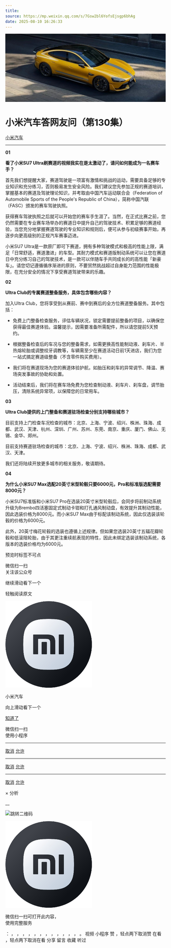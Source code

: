 ```yaml
---
title: 
source: https://mp.weixin.qq.com/s/7Gsw2bl6YofsEjsgp6bhAg
date: 2025-08-10 16:26:33
---
```


![cover_image](images/img_617fbb93.jpg)


#  小米汽车答网友问（第130集）


[ 小米汽车 ](<javascript:void\(0\);>)

______

  

****01 ‍****

**看了小米SU7 Ultra刷赛道的视频我实在是太激动了，请问如何能成为一名赛车手？**

首先我们想提醒大家，赛道驾驶是一项富有激情和挑战的运动，需要具备足够的专业知识和充分练习，否则极易发生安全风险。我们建议您先参加正规的赛道培训，掌握基本的赛道及驾驶理论知识，并考取由中国汽车运动联合会（Federation of Automobile Sports of the People's Republic of China），简称中国汽联（FASC）颁发的赛车驾驶执照。

获得赛车驾驶执照之后就可以开始您的赛车手生涯了。当然，在正式比赛之前，您仍然需要在专业赛车场举办的赛道日中提升自己的驾驶技术、积累足够的赛道经验，当您充分地掌握赛道驾驶的专业知识和规则后，便可从参与初级赛事开始，再逐步向更高级别的正规汽车赛事迈进。

小米SU7 Ultra是一款原厂即可下赛道，拥有多种驾驶模式和极高的性能上限，满足「日常舒适，赛道激进」的车型。其耐力模式和赛道版制动系统可以让您在赛道日中充分练习自己的驾驶技术，是一款可以伴随车手共同成长的的高性能「新豪车」。请您切记遵循循序渐进的原则，不要贸然挑战超过自身能力范围的性能极限，在充分安全的情况下享受赛道驾驶带来的乐趣。

  

**02**

**Ultra Club的专属赛道整备服务，具体包含哪些内容？**

加入Ultra Club，您将享受到从赛前、赛中到赛后的全方位赛道整备服务。其中包括：

  * 免费上门整备检查服务，评估车辆状况，锁定需要提前整备的项目，以确保您获得最佳赛道体验。温馨提示，因需要准备所需配件，所以请您提前5天预约。

  * 根据整备检查后的车况与您的整备需求，如需更换高性能制动液、刹车片、半热熔轮胎或调整绞牙调教等，车辆需至少在赛道活动日前1天进店，我们为您一站式搞定赛道级整备（不含零件购买费用）。

  * 我们将在赛道现场为您的赛道体验护航，如胎压和刹车的异常调节、降温、赛场突发事故的协助和处置。

  * 活动结束后，我们将在赛车场免费为您检查制动液、刹车片、刹车盘，调节胎压，清除系统异常项，以保障您的日常用车。

**03**

**Ultra Club提供的上门整备和赛道驻场检查分别支持哪些城市？**

目前支持上门检查车况检查的城市：北京、上海、宁波、绍兴、株洲、珠海、成都、武汉、天津、杭州、深圳、广州、苏州、东莞、南京、重庆、厦门、佛山、无锡、金华、郑州。

目前支持赛道驻场检查的城市：北京、上海、宁波、绍兴、株洲、珠海、成都、武汉、天津。

我们还将陆续开放更多城市的相关服务，敬请期待。

  

****04****

**为什么小米SU7 Max选配20英寸米型轮毂只要6000元，Pro和标准版选配需要8000元？**

小米SU7标准版和小米SU7 Pro在选装20英寸米型轮毂后，会同步将前制动系统升级为Brembo四活塞固定式制动卡钳和打孔通风制动盘，有效提升其制动性能，因此选装价格为8000元。而小米SU7 Max由于标配该制动系统，因此仅选装该轮毂的价格为6000元。

此外，20英寸梅花轮毂的选装也遵循上述规律。但如果您选装20英寸五辐花瓣轮毂和低滚阻轮胎，由于其更注重续航表现的特性，因此未绑定选装该制动系统，各版本的选装价格均为6000元。

  

  

  

  

[](<>)[](<>)

预览时标签不可点

微信扫一扫  
关注该公众号

继续滑动看下一个

轻触阅读原文

![img_97d833da.jpg](images/img_97d833da.jpg)

小米汽车 

向上滑动看下一个

[知道了](<javascript:;>)

微信扫一扫  
使用小程序

****

[取消](<javascript:void\(0\);>) [允许](<javascript:void\(0\);>)

****

[取消](<javascript:void\(0\);>) [允许](<javascript:void\(0\);>)

****

[取消](<javascript:void\(0\);>) [允许](<javascript:void\(0\);>)

× 分析

__

![跳转二维码]()

![作者头像](images/img_97d833da.jpg)

微信扫一扫可打开此内容，  
使用完整服务

： ， ， ， ， ， ， ， ， ， ， ， ， 。 视频 小程序 赞 ，轻点两下取消赞 在看 ，轻点两下取消在看 分享 留言 收藏 听过